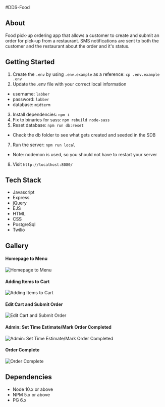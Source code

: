 #DDS-Food

## About
Food pick-up ordering app that allows a customer to create and submit an order for pick-up from a restaurant. SMS notifications are sent to both the customer and the restaurant about the order and it's status.
## Getting Started

1. Create the `.env` by using `.env.example` as a reference: `cp .env.example .env`
2. Update the .env file with your correct local information 
  - username: `labber` 
  - password: `labber` 
  - database: `midterm`
3. Install dependencies: `npm i`
4. Fix to binaries for sass: `npm rebuild node-sass`
5. Reset database: `npm run db:reset`
  - Check the db folder to see what gets created and seeded in the SDB
7. Run the server: `npm run local`
  - Note: nodemon is used, so you should not have to restart your server
8. Visit `http://localhost:8080/`

## Tech Stack
- Javascript
- Express
- jQuery
- EJS
- HTML 
- CSS
- PostgreSql
- Twilio

## Gallery
#### Homepage to Menu
![Homepage to Menu]()
#### Adding Items to Cart
![Adding Items to Cart]()
#### Edit Cart and Submit Order
![Edit Cart and Submit Order]()
#### Admin: Set Time Estimate/Mark Order Completed
![Admin: Set Time Estimate/Mark Order Completed]()
#### Order Complete
![Order Complete]()


## Dependencies

- Node 10.x or above
- NPM 5.x or above
- PG 6.x
